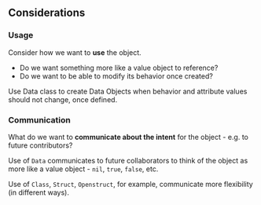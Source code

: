 ## Considerations

### Usage

Consider how we want to **use** the object.

- Do we want something more like a value object to reference?
- Do we want to be able to modify its behavior once created?

Use Data class to create Data Objects when behavior and attribute values should not change, once defined.

### Communication

What do we want to **communicate about the intent** for the object - e.g. to future contributors?

Use of `Data` communicates to future collaborators to think of the object as more like a value object - `nil`, `true`, `false`, etc.

Use of `Class`, `Struct`, `Openstruct`, for example, communicate more flexibility (in different ways).

